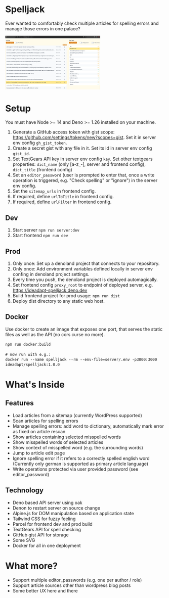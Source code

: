 # Spelljack

Ever wanted to comfortably check multiple articles for spelling errors and manage those errors in one palace?

<img src="https://github.com/ideadapt/spelljack/raw/main/doc/screenshot.png" width="300">

# Setup

You must have Node >= 14 and Deno >= 1.26 installed on your machine.

1. Generate a GitHub access token with gist scope: https://github.com/settings/tokens/new?scopes=gist.
   Set it in server env config `gh_gist_token`.
1. Create a secret gist with any file in it. Set its id in server env config `gist_id`.
1. Set TextGears API key in server env config `key`. Set other textgears properties: 
   `dict_name` (only [a-z_-], server and frontend config), `dict_title` (frontend config)
1. Set an `editor_password` (user is prompted to enter that, once a write operation is triggered, e.g. "Check spelling" or "ignore") in the server env config.
1. Set the `sitemap_urls` in frontend config.
1. If required, define `urlToTitle` in frontend config.
1. If required, define `urlFilter` in frontend config.

## Dev

1. Start server `npm run server:dev`
1. Start frontend `npm run dev`

## Prod

1. Only once: Set up a denoland project that connects to your repository. 
1. Only once: Add environment variables defined locally in server env confing in denoland project settings.
1. Every time you push, the denoland project is deployed automagically.
1. Set frontend config `proxy_root` to endpoint of deployed server, e.g. https://ideadapt-spelljack.deno.dev
1. Build frontend project for prod usage: `npm run dist`
1. Deploy dist directory to any static web host.

## Docker

Use docker to create an image that exposes one port, that serves the static files as well as the API (no cors curse no more).

```
npm run docker:build

# now run with e.g.:
docker run --name spelljack --rm --env-file=server/.env -p3000:3000 ideadapt/spelljack:1.0.0
```


# What's Inside

## Features

- Load articles from a sitemap (currently WordPress supported)
- Scan articles for spelling errors
- Manage spelling errors: add word to dictionary, automatically mark error as fixed on article rescan
- Show articles containing selected misspelled words
- Show misspelled words of selected articles
- Show context of misspelled word (e.g. the surrounding words)
- Jump to article edit page
- Ignore spelling error if it refers to a correctly spelled english word (Currently only german is supported as primary article language)
- Write operations protected via user provided password (see editor_password)

## Technology

- Deno based API server using oak
- Denon to restart server on source change
- Alpine.js for DOM manipulation based on application state
- Tailwind CSS for fuzzy feeling
- Parcel for frontend dev and prod build
- TextGears API for spell checking
- GitHub gist API for storage
- Some SVG
- Docker for all in one deployment


# What more?

- Support multiple editor_passwords (e.g. one per author / role)
- Support article sources other than wordpress blog posts
- Some better UX here and there